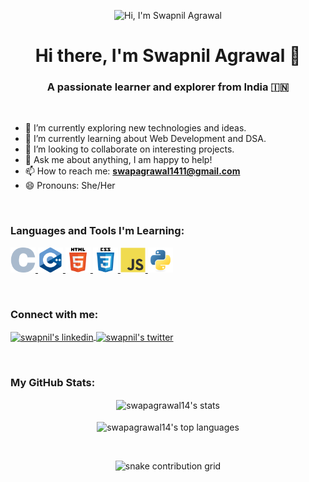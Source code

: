 <!-- Banner Image -->
<p align="center">
  <img src="https://user-images.githubusercontent.com/73097560/115834477-dbab4500-a447-11eb-908a-139a6edaec5c.gif" alt="Hi, I'm Swapnil Agrawal">
</p>

<!-- Introduction -->
<h1 align="center">Hi there, I'm Swapnil Agrawal 👋</h1>
<h3 align="center">A passionate learner and explorer from India 🇮🇳</h3>

<br>

- 🔭 I’m currently exploring new technologies and ideas.
- 🌱 I’m currently learning about Web Development and DSA.
- 👯 I’m looking to collaborate on interesting projects.
- 💬 Ask me about anything, I am happy to help!
- 📫 How to reach me: **swapagrawal1411@gmail.com**
- 😄 Pronouns: She/Her

<br>

<!-- Skills Section -->
<h3 align="left">Languages and Tools I'm Learning:</h3>
<p align="left">
  <a href="https://www.cprogramming.com/" target="_blank" rel="noreferrer"> <img src="https://raw.githubusercontent.com/devicons/devicon/master/icons/c/c-original.svg" alt="c" width="40" height="40"/> </a>
  <a href="https://www.w3schools.com/cpp/" target="_blank" rel="noreferrer"> <img src="https://raw.githubusercontent.com/devicons/devicon/master/icons/cplusplus/cplusplus-original.svg" alt="cplusplus" width="40" height="40"/> </a>
  <a href="https://www.w3.org/html/" target="_blank" rel="noreferrer"> <img src="https://raw.githubusercontent.com/devicons/devicon/master/icons/html5/html5-original-wordmark.svg" alt="html5" width="40" height="40"/> </a>
  <a href="https://www.w3schools.com/css/" target="_blank" rel="noreferrer"> <img src="https://raw.githubusercontent.com/devicons/devicon/master/icons/css3/css3-original-wordmark.svg" alt="css3" width="40" height="40"/> </a>
  <a href="https://developer.mozilla.org/en-US/docs/Web/JavaScript" target="_blank" rel="noreferrer"> <img src="https://raw.githubusercontent.com/devicons/devicon/master/icons/javascript/javascript-original.svg" alt="javascript" width="40" height="40"/> </a>
  <a href="https://www.python.org" target="_blank" rel="noreferrer"> <img src="https://raw.githubusercontent.com/devicons/devicon/master/icons/python/python-original.svg" alt="python" width="40" height="40"/> </a>
</p>

<br>

<!-- Socials Section -->
<h3 align="left">Connect with me:</h3>
<p align="left">
  <a href="https://linkedin.com/in/swapnil-agrawal-109a3321b" target="_blank">
    <img align="center" src="https://raw.githubusercontent.com/rahuldkjain/github-profile-readme-generator/master/src/images/icons/Social/linked-in-alt.svg" alt="swapnil's linkedin" height="30" width="40" />
  </a>
  <a href="https://twitter.com/ai_artist1411" target="_blank">
    <img align="center" src="https://raw.githubusercontent.com/rahuldkjain/github-profile-readme-generator/master/src/images/icons/Social/twitter.svg" alt="swapnil's twitter" height="30" width="40" />
  </a>
  
</p>

<br>

<!-- GitHub Stats -->
<h3 align="left">My GitHub Stats:</h3>
<p align="center">
  <img align="center" src="https://github-readme-stats.vercel.app/api?username=swapagrawal14&show_icons=true&locale=en&theme=tokyonight" alt="swapagrawal14's stats" />
  <br><br>
  <img align="center" src="https://github-readme-stats.vercel.app/api/top-langs?username=swapagrawal14&layout=compact&locale=en&theme=tokyonight" alt="swapagrawal14's top languages" />
</p>

<br>

<!-- Contribution Snake -->
<p align="center">
  <img src="https://github.com/swapagrawal14/swapagrawal14/blob/output/github-contribution-grid-snake.svg" alt="snake contribution grid">
</p>
